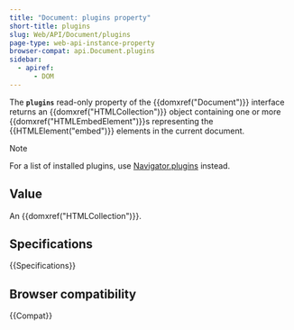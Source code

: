 ```yaml
---
title: "Document: plugins property"
short-title: plugins
slug: Web/API/Document/plugins
page-type: web-api-instance-property
browser-compat: api.Document.plugins
sidebar:
  - apiref:
      - DOM
---
```


The **`plugins`** read-only property of the
{{domxref("Document")}} interface returns an {{domxref("HTMLCollection")}} object
containing one or more {{domxref("HTMLEmbedElement")}}s representing the
{{HTMLElement("embed")}} elements in the current document.

> [!NOTE]
> For a list of installed plugins, use [Navigator.plugins](/en-US/docs/Web/API/Navigator/plugins)
> instead.

## Value

An {{domxref("HTMLCollection")}}.

## Specifications

{{Specifications}}

## Browser compatibility

{{Compat}}
